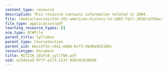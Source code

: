 ```yaml
---
content_type: resource
description: This resource contains information related to 2004.
file: /media/courses/21h-101-american-history-to-1865-fall-2010/a25dace5977fe173113793b7dc630500_MIT21H_101F10_syllf04.pdf
file_type: application/pdf
learning_resource_types: []
ocw_type: OCWFile
parent_title: Syllabus
parent_type: CourseSection
parent_uid: 6eccdf3e-c9a1-e66b-bcf3-8b40a453109c
resourcetype: Document
title: MIT21H_101F10_syllf04.pdf
uid: a25dace5-977f-e173-1137-93b7dc630500
---
```

